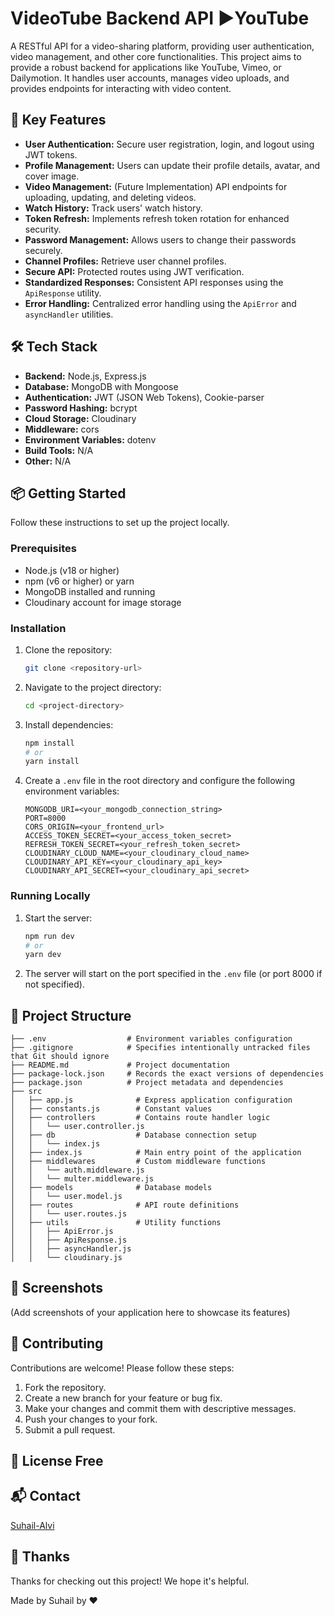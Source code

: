 # VideoTube Backend API ▶YouTube

A RESTful API for a video-sharing platform, providing user authentication, video management, and other core functionalities. This project aims to provide a robust backend for applications like YouTube, Vimeo, or Dailymotion. It handles user accounts, manages video uploads, and provides endpoints for interacting with video content.

## 🚀 Key Features

- **User Authentication:** Secure user registration, login, and logout using JWT tokens.
- **Profile Management:** Users can update their profile details, avatar, and cover image.
- **Video Management:** (Future Implementation) API endpoints for uploading, updating, and deleting videos.
- **Watch History:** Track users' watch history.
- **Token Refresh:** Implements refresh token rotation for enhanced security.
- **Password Management:** Allows users to change their passwords securely.
- **Channel Profiles:** Retrieve user channel profiles.
- **Secure API:** Protected routes using JWT verification.
- **Standardized Responses:** Consistent API responses using the `ApiResponse` utility.
- **Error Handling:** Centralized error handling using the `ApiError` and `asyncHandler` utilities.

## 🛠️ Tech Stack

- **Backend:** Node.js, Express.js
- **Database:** MongoDB with Mongoose
- **Authentication:** JWT (JSON Web Tokens), Cookie-parser
- **Password Hashing:** bcrypt
- **Cloud Storage:** Cloudinary
- **Middleware:** cors
- **Environment Variables:** dotenv
- **Build Tools:** N/A
- **Other:** N/A

## 📦 Getting Started

Follow these instructions to set up the project locally.

### Prerequisites

- Node.js (v18 or higher)
- npm (v6 or higher) or yarn
- MongoDB installed and running
- Cloudinary account for image storage

### Installation

1.  Clone the repository:

    ```bash
    git clone <repository-url>
    ```

2.  Navigate to the project directory:

    ```bash
    cd <project-directory>
    ```

3.  Install dependencies:

    ```bash
    npm install
    # or
    yarn install
    ```

4.  Create a `.env` file in the root directory and configure the following environment variables:

    ```
    MONGODB_URI=<your_mongodb_connection_string>
    PORT=8000
    CORS_ORIGIN=<your_frontend_url>
    ACCESS_TOKEN_SECRET=<your_access_token_secret>
    REFRESH_TOKEN_SECRET=<your_refresh_token_secret>
    CLOUDINARY_CLOUD_NAME=<your_cloudinary_cloud_name>
    CLOUDINARY_API_KEY=<your_cloudinary_api_key>
    CLOUDINARY_API_SECRET=<your_cloudinary_api_secret>
    ```

### Running Locally

1.  Start the server:

    ```bash
    npm run dev
    # or
    yarn dev
    ```

2.  The server will start on the port specified in the `.env` file (or port 8000 if not specified).

## 📂 Project Structure

```
├── .env                  # Environment variables configuration
├── .gitignore            # Specifies intentionally untracked files that Git should ignore
├── README.md             # Project documentation
├── package-lock.json     # Records the exact versions of dependencies
├── package.json          # Project metadata and dependencies
├── src
│   ├── app.js              # Express application configuration
│   ├── constants.js        # Constant values
│   ├── controllers         # Contains route handler logic
│   │   └── user.controller.js
│   ├── db                  # Database connection setup
│   │   └── index.js
│   ├── index.js            # Main entry point of the application
│   ├── middlewares         # Custom middleware functions
│   │   └── auth.middleware.js
│   │   └── multer.middleware.js
│   ├── models              # Database models
│   │   └── user.model.js
│   ├── routes              # API route definitions
│   │   └── user.routes.js
│   ├── utils               # Utility functions
│   │   ├── ApiError.js
│   │   ├── ApiResponse.js
│   │   ├── asyncHandler.js
│   │   └── cloudinary.js
```

## 📸 Screenshots

(Add screenshots of your application here to showcase its features)

## 🤝 Contributing

Contributions are welcome! Please follow these steps:

1.  Fork the repository.
2.  Create a new branch for your feature or bug fix.
3.  Make your changes and commit them with descriptive messages.
4.  Push your changes to your fork.
5.  Submit a pull request.

## 📝 License Free

## 📬 Contact

[Suhail-Alvi](alvisuhail400.@gmail.com)

## 💖 Thanks

Thanks for checking out this project! We hope it's helpful.

Made by Suhail by ❤️

